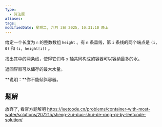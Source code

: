 ```yaml
---
Type:
  - 算法题
aliases: 
tags: 
modifiedDate: 星期二, 六月 3日 2025, 10:31:10 晚上
---
```

给定一个长度为 `n` 的整数数组 `height` 。有 `n` 条垂线，第 `i` 条线的两个端点是 `(i, 0)` 和 `(i, height[i])` 。

找出其中的两条线，使得它们与 `x` 轴共同构成的容器可以容纳最多的水。

返回容器可以储存的最大水量。

**说明：**你不能倾斜容器。

## 题解

放弃了, 看官方题解吧
https://leetcode.cn/problems/container-with-most-water/solutions/207215/sheng-zui-duo-shui-de-rong-qi-by-leetcode-solution/
